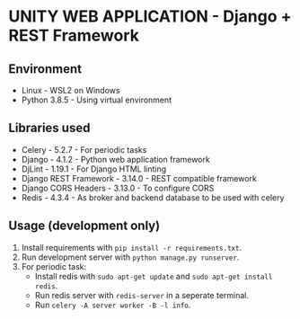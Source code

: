 # UNITY WEB APPLICATION - Django + REST Framework

## Environment
- Linux - WSL2 on Windows
- Python 3.8.5 - Using virtual environment

## Libraries used
- Celery - 5.2.7 - For periodic tasks
- Django - 4.1.2 - Python web application framework
- DjLint - 1.19.1 - For Django HTML linting
- Django REST Framework - 3.14.0 - REST compatible framework
- Django CORS Headers - 3.13.0 - To configure CORS
- Redis - 4.3.4 - As broker and backend database to be used with celery

## Usage (development only)
1. Install requirements with `pip install -r requirements.txt`.
2. Run development server with `python manage.py runserver`.
3. For periodic task:
    - Install redis with `sudo apt-get update` and `sudo apt-get install redis`.
    - Run redis server with `redis-server` in a seperate terminal.
    - Run `celery -A server worker -B -l info`.